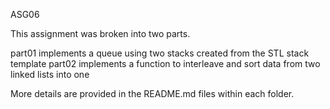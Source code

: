 ASG06

This assignment was broken into two parts.

part01 implements a queue using two stacks created from the STL stack template
part02 implements a function to interleave and sort data from two linked lists into one

More details are provided in the README.md files within each folder.

